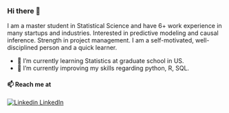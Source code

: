 ### Hi there 👋

I am a master student in Statistical Science and have 6+ work experience in many startups and industries. Interested in predictive modeling and causal inference. Strength in project management. I am a self-motivated, well-disciplined person and a quick learner.

- 🌱 I’m currently learning Statistics at graduate school in US.
- 🔭 I’m currently improving my skills regarding python, R, SQL.

#### 📫 Reach me at 
[![Linkedin](https://i.stack.imgur.com/gVE0j.png) LinkedIn](https://www.linkedin.com/in/kyungeun-jeon-01059a106)

<!--
**jennyonjourney/jennyonjourney** is a ✨ _special_ ✨ repository because its `README.md` (this file) appears on your GitHub profile.

Here are some ideas to get you started:

- 🔭 I’m currently working on ...
- 🌱 I’m currently learning ...
- 👯 I’m looking to collaborate on ...
- 🤔 I’m looking for help with ...
- 💬 Ask me about ...
- 📫 How to reach me: ...
- 😄 Pronouns: ...
- ⚡ Fun fact: ...
-->
